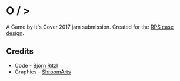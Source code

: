 # O / >
A Game by It's Cover 2017 jam submission. Created for the [RPS case design](http://famicase.com/17/softs/018.html).

## Credits
* Code - [Björn Ritzl](https://github.com/britzl/)
* Graphics - [ShroomArts](https://twitter.com/ShroomArts)
